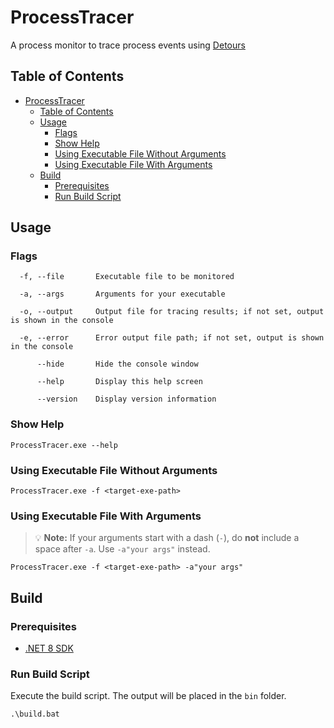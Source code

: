 # ProcessTracer

A process monitor to trace process events using [Detours](https://github.com/microsoft/Detours)

## Table of Contents

- [ProcessTracer](#processtracer)
  - [Table of Contents](#table-of-contents)
  - [Usage](#usage)
    - [Flags](#flags)
    - [Show Help](#show-help)
    - [Using Executable File Without Arguments](#using-executable-file-without-arguments)
    - [Using Executable File With Arguments](#using-executable-file-with-arguments)
  - [Build](#build)
    - [Prerequisites](#prerequisites)
    - [Run Build Script](#run-build-script)

## Usage

### Flags

```shell
  -f, --file       Executable file to be monitored

  -a, --args       Arguments for your executable

  -o, --output     Output file for tracing results; if not set, output is shown in the console

  -e, --error      Error output file path; if not set, output is shown in the console

      --hide       Hide the console window

      --help       Display this help screen

      --version    Display version information
```

### Show Help

```shell
ProcessTracer.exe --help
```

### Using Executable File Without Arguments

```shell
ProcessTracer.exe -f <target-exe-path>
```

### Using Executable File With Arguments

> 💡 **Note:** If your arguments start with a dash (`-`), do **not** include a space after `-a`. Use `-a"your args"` instead.

```shell
ProcessTracer.exe -f <target-exe-path> -a"your args"
```

## Build

### Prerequisites

- [.NET 8 SDK](https://dotnet.microsoft.com/en-us/download)

### Run Build Script

Execute the build script. The output will be placed in the `bin` folder.

```shell
.\build.bat
```
